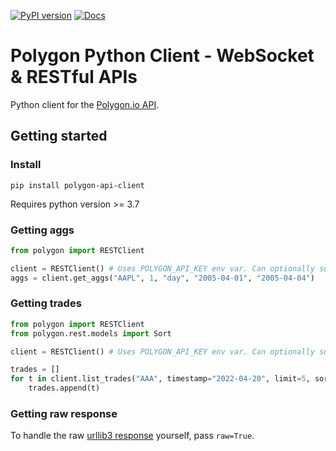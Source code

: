 [![PyPI version](https://badge.fury.io/py/polygon-api-client.svg)](https://badge.fury.io/py/polygon-api-client)
[![Docs](https://readthedocs.org/projects/polygon-api-client/badge/?version=latest)](https://polygon-api-client.readthedocs.io/en/latest/)

# Polygon Python Client - WebSocket & RESTful APIs

Python client for the [Polygon.io API](https://polygon.io).

## Getting started
### Install

`pip install polygon-api-client`

Requires python version >= 3.7

### Getting aggs
```python
from polygon import RESTClient

client = RESTClient() # Uses POLYGON_API_KEY env var. Can optionally supply your key as first parameter.
aggs = client.get_aggs("AAPL", 1, "day", "2005-04-01", "2005-04-04")
```

### Getting trades
```python
from polygon import RESTClient
from polygon.rest.models import Sort

client = RESTClient() # Uses POLYGON_API_KEY env var. Can optionally supply your key as first parameter.

trades = []
for t in client.list_trades("AAA", timestamp="2022-04-20", limit=5, sort=Sort.ASC):
    trades.append(t)
```

### Getting raw response
To handle the raw [urllib3 response](https://urllib3.readthedocs.io/en/stable/reference/urllib3.response.html?highlight=response#response) yourself, pass `raw=True`.

